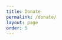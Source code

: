 ```yaml
---
title: Donate
permalink: /donate/
layout: page
order: 5
---
```


<script src='https://widgets.kimbia.com/widgets/form.js?channel=aei/ospc'></script>